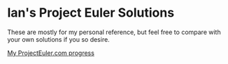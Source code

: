 Ian's Project Euler Solutions
=============================

These are mostly for my personal reference, but feel free to compare 
with your own solutions if you so desire.

[My ProjectEuler.com progress](https://projecteuler.net/progress=ian471)
